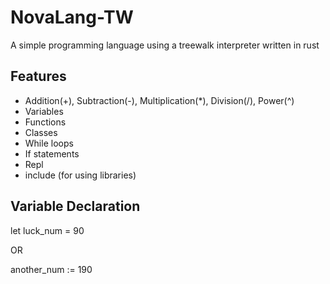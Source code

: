 # NovaLang-TW
A simple programming language using a treewalk interpreter written in rust

## Features
- Addition(+), Subtraction(-), Multiplication(*), Division(/), Power(^)
- Variables
- Functions
- Classes
- While loops
- If statements
- Repl
- include (for using libraries)


## Variable Declaration
let luck_num = 90

OR

another_num := 190